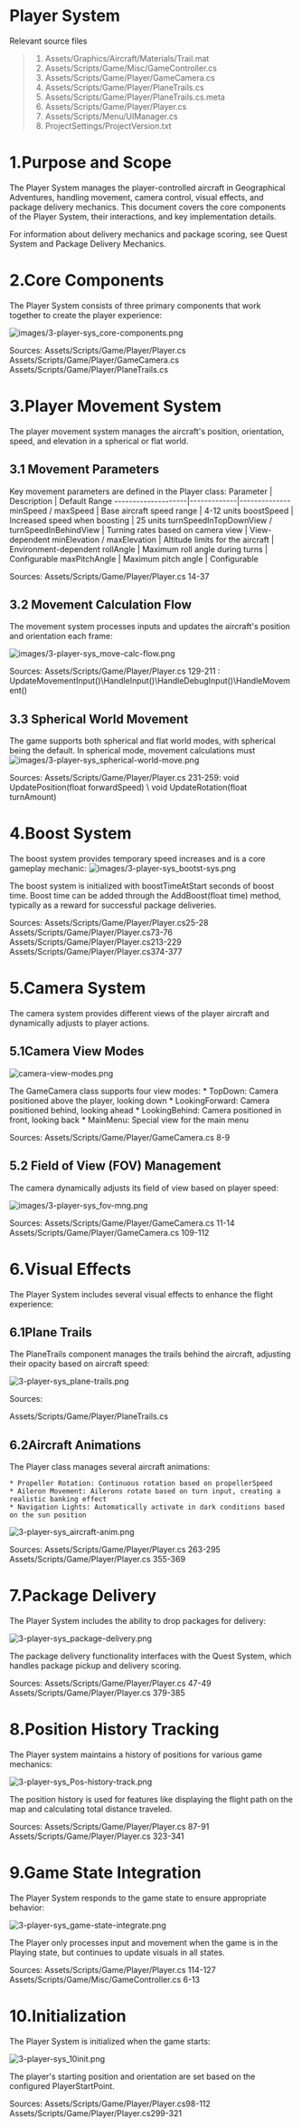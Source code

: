 # Player System
Relevant source files
> 1. Assets/Graphics/Aircraft/Materials/Trail.mat
> 2. Assets/Scripts/Game/Misc/GameController.cs
> 3. Assets/Scripts/Game/Player/GameCamera.cs
> 4. Assets/Scripts/Game/Player/PlaneTrails.cs
> 5. Assets/Scripts/Game/Player/PlaneTrails.cs.meta
> 6. Assets/Scripts/Game/Player/Player.cs
> 7. Assets/Scripts/Menu/UIManager.cs
> 8. ProjectSettings/ProjectVersion.txt

# 1.Purpose and Scope

The Player System manages the player-controlled aircraft in Geographical Adventures, handling movement, camera control, visual effects, and package delivery mechanics. This document covers the core components of the Player System, their interactions, and key implementation details.

For information about delivery mechanics and package scoring, see Quest System and Package Delivery Mechanics.

# 2.Core Components
The Player System consists of three primary components that work together to create the player experience:

 ![images/3-player-sys_core-components.png](images/3-player-sys_core-components.png)

 Sources:
Assets/Scripts/Game/Player/Player.cs
Assets/Scripts/Game/Player/GameCamera.cs
Assets/Scripts/Game/Player/PlaneTrails.cs

# 3.Player Movement System
The player movement system manages the aircraft's position, orientation, speed, and elevation in a spherical or flat world.

## 3.1 Movement Parameters

Key movement parameters are defined in the Player class:
Parameter           | Description | Default Range
--------------------|-------------|--------------
minSpeed / maxSpeed | Base aircraft speed range | 4-12 units
boostSpeed          | Increased speed when boosting | 25 units
turnSpeedInTopDownView / turnSpeedInBehindView | Turning rates based on camera view | View-dependent
minElevation / maxElevation | Altitude limits for the aircraft | Environment-dependent
rollAngle          | Maximum roll angle during turns | Configurable
maxPitchAngle      | Maximum pitch angle             | Configurable

Sources:
Assets/Scripts/Game/Player/Player.cs  14-37

## 3.2 Movement Calculation Flow
The movement system processes inputs and updates the aircraft's position and orientation each frame:

 ![images/3-player-sys_move-calc-flow.png](images/3-player-sys_move-calc-flow.png)

Sources:
Assets/Scripts/Game/Player/Player.cs  129-211 : UpdateMovementInput()\HandleInput()\HandleDebugInput()\HandleMovement()


## 3.3 Spherical World Movement
The game supports both spherical and flat world modes, with spherical being the default. In spherical mode, movement calculations must  ![images/3-player-sys_spherical-world-move.png](images/3-player-sys_spherical-world-move.png)

Sources:
Assets/Scripts/Game/Player/Player.cs 231-259: void UpdatePosition(float forwardSpeed) \ void UpdateRotation(float turnAmount)

# 4.Boost System
The boost system provides temporary speed increases and is a core gameplay mechanic:
 ![images/3-player-sys_bootst-sys.png](images/3-player-sys_bootst-sys.png)

The boost system is initialized with boostTimeAtStart seconds of boost time. Boost time can be added through the AddBoost(float time) method, typically as a reward for successful package deliveries.

Sources:
Assets/Scripts/Game/Player/Player.cs25-28
Assets/Scripts/Game/Player/Player.cs73-76
Assets/Scripts/Game/Player/Player.cs213-229
Assets/Scripts/Game/Player/Player.cs374-377


# 5.Camera System

The camera system provides different views of the player aircraft and dynamically adjusts to player actions.

## 5.1Camera View Modes
![camera-view-modes.png](images/3-player-sys_camera-view-modes.png)
 
 The GameCamera class supports four view modes:
    * TopDown: Camera positioned above the player, looking down
    * LookingForward: Camera positioned behind, looking ahead
    * LookingBehind: Camera positioned in front, looking back
    * MainMenu: Special view for the main menu

Sources:
Assets/Scripts/Game/Player/GameCamera.cs 8-9

## 5.2 Field of View (FOV) Management
The camera dynamically adjusts its field of view based on player speed:

 ![images/3-player-sys_fov-mng.png](images/3-player-sys_fov-mng.png)

 Sources:
Assets/Scripts/Game/Player/GameCamera.cs  11-14
Assets/Scripts/Game/Player/GameCamera.cs  109-112

# 6.Visual Effects
The Player System includes several visual effects to enhance the flight experience:

## 6.1Plane Trails
The PlaneTrails component manages the trails behind the aircraft, adjusting their opacity based on aircraft speed:

 ![3-player-sys_plane-trails.png](images/3-player-sys_plane-trails.png)

 Sources:

Assets/Scripts/Game/Player/PlaneTrails.cs
## 6.2Aircraft Animations

The Player class manages several aircraft animations:

    * Propeller Rotation: Continuous rotation based on propellerSpeed
    * Aileron Movement: Ailerons rotate based on turn input, creating a realistic banking effect
    * Navigation Lights: Automatically activate in dark conditions based on the sun position
 ![3-player-sys_aircraft-anim.png](images/3-player-sys_aircraft-anim.png)

Sources:
Assets/Scripts/Game/Player/Player.cs 263-295
Assets/Scripts/Game/Player/Player.cs 355-369

# 7.Package Delivery
The Player System includes the ability to drop packages for delivery:

 ![3-player-sys_package-delivery.png](images/3-player-sys_package-delivery.png)

 The package delivery functionality interfaces with the Quest System, which handles package pickup and delivery scoring.

Sources:
Assets/Scripts/Game/Player/Player.cs 47-49
Assets/Scripts/Game/Player/Player.cs 379-385

# 8.Position History Tracking
The Player system maintains a history of positions for various game mechanics:

 ![3-player-sys_Pos-history-track.png](images/3-player-sys_Pos-history-track.png)

 The position history is used for features like displaying the flight path on the map and calculating total distance traveled.

Sources:
Assets/Scripts/Game/Player/Player.cs 87-91
Assets/Scripts/Game/Player/Player.cs 323-341

# 9.Game State Integration
The Player System responds to the game state to ensure appropriate behavior:

 ![3-player-sys_game-state-integrate.png](images/3-player-sys_game-state-integrate.png)

 The Player only processes input and movement when the game is in the Playing state, but continues to update visuals in all states.

Sources:
Assets/Scripts/Game/Player/Player.cs 114-127
Assets/Scripts/Game/Misc/GameController.cs 6-13

# 10.Initialization
The Player System is initialized when the game starts:

 ![3-player-sys_10init.png](images/3-player-sys_10init.png)
 
The player's starting position and orientation are set based on the configured PlayerStartPoint.

Sources:
Assets/Scripts/Game/Player/Player.cs98-112
Assets/Scripts/Game/Player/Player.cs299-321